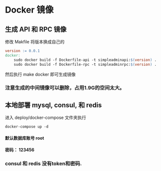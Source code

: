 # Docker 镜像

## 生成 API 和 RPC 镜像
修改 Makfile 将版本换成自己的
```makefile
version := 0.0.1
docker:
	sudo docker build -f Dockerfile-api -t simpleadminapi:$(version) .
	sudo docker build -f Dockerfile-rpc -t simpleadminrpc:$(version) .
```

然后执行 make docker 即可生成镜像

### 注意生成的中间镜像可以删除，占用1.9G的空间太大。

## 本地部署 mysql, consul, 和 redis

进入 deploy/docker-compose 文件夹执行
```shell
docker-compose up -d
```

#### 默认数据库账号 root
#### 密码： 123456


### consul 和 redis 没有token和密码.